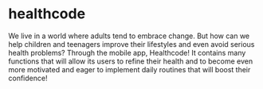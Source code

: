 # healthcode
We live in a world where adults tend to embrace change. But how can we help children and teenagers improve their lifestyles and even avoid serious health problems? Through the mobile app, Healthcode! It contains many functions that will allow its users to refine their health and to become even more motivated and eager to implement daily routines that will boost their confidence!
